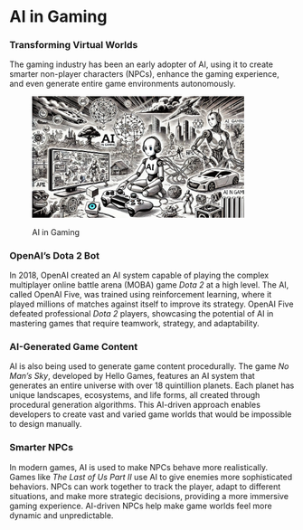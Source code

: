 # AI in Gaming

### Transforming Virtual Worlds

The gaming industry has been an early adopter of AI, using it to create smarter non-player characters (NPCs), enhance the gaming experience, and even generate entire game environments autonomously.

<div align="left">

<figure><img src="../../.gitbook/assets/image (14).png" alt="" width="375"><figcaption><p>AI in Gaming</p></figcaption></figure>

</div>

### OpenAI’s Dota 2 Bot

In 2018, OpenAI created an AI system capable of playing the complex multiplayer online battle arena (MOBA) game _Dota 2_ at a high level. The AI, called OpenAI Five, was trained using reinforcement learning, where it played millions of matches against itself to improve its strategy. OpenAI Five defeated professional _Dota 2_ players, showcasing the potential of AI in mastering games that require teamwork, strategy, and adaptability.

### AI-Generated Game Content

AI is also being used to generate game content procedurally. The game _No Man’s Sky_, developed by Hello Games, features an AI system that generates an entire universe with over 18 quintillion planets. Each planet has unique landscapes, ecosystems, and life forms, all created through procedural generation algorithms. This AI-driven approach enables developers to create vast and varied game worlds that would be impossible to design manually.

### Smarter NPCs

In modern games, AI is used to make NPCs behave more realistically. Games like _The Last of Us Part II_ use AI to give enemies more sophisticated behaviors. NPCs can work together to track the player, adapt to different situations, and make more strategic decisions, providing a more immersive gaming experience. AI-driven NPCs help make game worlds feel more dynamic and unpredictable.
